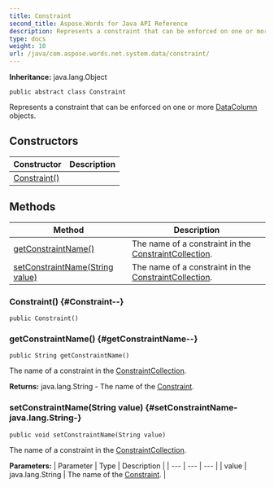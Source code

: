 ```yaml
---
title: Constraint
second_title: Aspose.Words for Java API Reference
description: Represents a constraint that can be enforced on one or more  objects.
type: docs
weight: 10
url: /java/com.aspose.words.net.system.data/constraint/
---
```


**Inheritance:**
java.lang.Object
```
public abstract class Constraint
```

Represents a constraint that can be enforced on one or more [DataColumn](../../com.aspose.words.net.system.data/datacolumn) objects.
## Constructors

| Constructor | Description |
| --- | --- |
| [Constraint()](#Constraint--) |  |
## Methods

| Method | Description |
| --- | --- |
| [getConstraintName()](#getConstraintName--) | The name of a constraint in the [ConstraintCollection](../../com.aspose.words.net.system.data/constraintcollection). |
| [setConstraintName(String value)](#setConstraintName-java.lang.String-) | The name of a constraint in the [ConstraintCollection](../../com.aspose.words.net.system.data/constraintcollection). |
### Constraint() {#Constraint--}
```
public Constraint()
```


### getConstraintName() {#getConstraintName--}
```
public String getConstraintName()
```


The name of a constraint in the [ConstraintCollection](../../com.aspose.words.net.system.data/constraintcollection).

**Returns:**
java.lang.String - The name of the [Constraint](../../com.aspose.words.net.system.data/constraint).
### setConstraintName(String value) {#setConstraintName-java.lang.String-}
```
public void setConstraintName(String value)
```


The name of a constraint in the [ConstraintCollection](../../com.aspose.words.net.system.data/constraintcollection).

**Parameters:**
| Parameter | Type | Description |
| --- | --- | --- |
| value | java.lang.String | The name of the [Constraint](../../com.aspose.words.net.system.data/constraint). |

